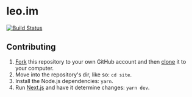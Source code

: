 # leo.im

[![Build Status](https://circleci.com/gh/leo/site.svg?&style=shield)](https://circleci.com/gh/leo/site)

## Contributing

1. [Fork](https://help.github.com/articles/fork-a-repo) this repository to your own GitHub account and then [clone](https://help.github.com/articles/cloning-a-repository) it to your computer.
2. Move into the repository's dir, like so: `cd site`.
3. Install the Node.js dependencies: `yarn`.
4. Run [Next.js](https://github.com/zeit/next.js) and have it determine changes: `yarn dev`.
